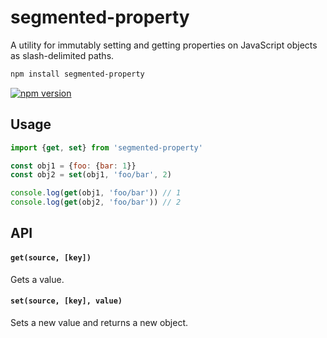 # segmented-property

A utility for immutably setting and getting properties on JavaScript objects as slash-delimited paths.

```sh
npm install segmented-property
```

[![npm version](https://img.shields.io/npm/v/segmented-property.svg?style=flat-square)](https://www.npmjs.com/package/segmented-property)

## Usage

```js
import {get, set} from 'segmented-property'

const obj1 = {foo: {bar: 1}}
const obj2 = set(obj1, 'foo/bar', 2)

console.log(get(obj1, 'foo/bar')) // 1
console.log(get(obj2, 'foo/bar')) // 2
```

## API

#### `get(source, [key])`

Gets a value.

#### `set(source, [key], value)`

Sets a new value and returns a new object.
